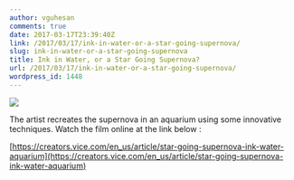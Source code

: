 ```yaml
---
author: vguhesan
comments: true
date: 2017-03-17T23:39:40Z
link: /2017/03/17/ink-in-water-or-a-star-going-supernova/
slug: ink-in-water-or-a-star-going-supernova
title: Ink in Water, or a Star Going Supernova?
url: /2017/03/17/ink-in-water-or-a-star-going-supernova/
wordpress_id: 1448
---
```


[![](http://mythinkpond.files.wordpress.com/2017/03/27b26743463119-57f05beae94b6.jpg)](http://mythinkpond.files.wordpress.com/2017/03/27b26743463119-57f05beae94b6.jpg)

The artist recreates the supernova in an aquarium using some innovative techniques. Watch the film online at the link below :

[https://creators.vice.com/en_us/article/star-going-supernova-ink-water-aquarium](https://creators.vice.com/en_us/article/star-going-supernova-ink-water-aquarium)
